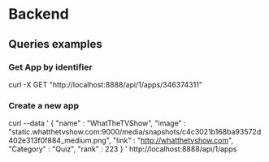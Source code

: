 # Backend

## Queries examples
### Get App by identifier
curl -X GET "http://localhost:8888/api/1/apps/346374311"
### Create a new app
curl --data '
{
    "name" : "WhatTheTVShow",
    "image" : "static.whatthetvshow.com:9000/media/snapshots/c4c3021b168ba93572d402e313f0f884_medium.png",
    "link" : "http://whatthetvshow.com",
    "Category" : "Quiz",
    "rank" : 223
}
' http://localhost:8888/api/1/apps
